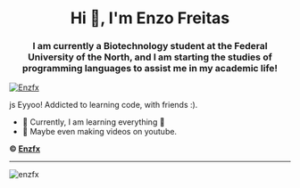 <h1 align="center">Hi 👋, I'm Enzo Freitas</h1>
<h3 align="center">I am currently a Biotechnology student at the Federal University of the North, and I am starting the studies of programming languages to assist me in my academic life!</h3>

<p align="left"> <a href="https://x.com/enzfsz" target="blank"><img src="https://img.shields.io/twitter/follow/Enzfsz?logo=x&style=for-the-badge" alt="Enzfx"/></a> </p>


<Quick Introduction>
js Eyyoo! Addicted to learning code, with friends :).

- 🌱 Currently, I am learning everything 🤣
- 💎 Maybe even making videos on youtube.

**© [Enzfx](https://github.com/Enzfx)**

---

<p><img align="left" src="https://github-readme-stats.vercel.app/api?username=Enzfx&show_icons=true&theme=tokyonight&locale=en" alt="enzfx" /></p>


